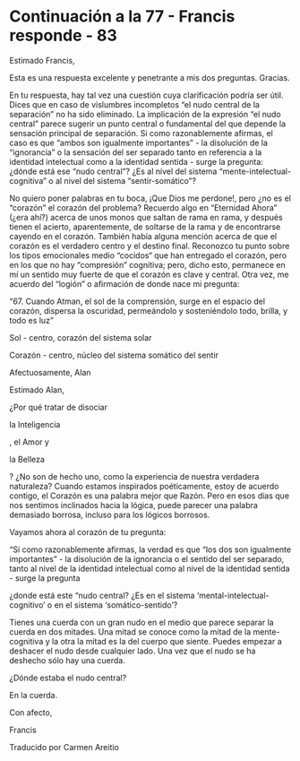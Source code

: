 # Continuación a la 77 - Francis responde - 83

Estimado Francis, 

Esta es una respuesta excelente y penetrante a mis dos preguntas. Gracias.

En tu respuesta, hay tal vez una cuestión cuya clarificación podría ser útil. Dices que en caso de vislumbres incompletos “el nudo central de la separación” no ha sido eliminado. La implicación de la expresión “el nudo central” parece sugerir un punto central o fundamental del que depende la sensación principal de separación. Si como razonablemente afirmas, el caso es que “ambos son igualmente importantes” - la disolución de la “ignorancia” o la sensación del ser separado tanto en referencia a la identidad intelectual como a la identidad sentida - surge la pregunta: ¿dónde está ese “nudo central”? ¿Es al nivel del sistema “mente-intelectual-cognitiva” o al nivel del sistema “sentir-somático”?

No quiero poner palabras en tu boca, ¡Que Dios me perdone!, pero ¿no es el “corazón” el corazón del problema? Recuerdo algo en “Eternidad Ahora” (¿era ahí?) acerca de unos monos que saltan de rama en rama, y después tienen el acierto, aparentemente, de soltarse de la rama y de encontrarse cayendo en el corazón. También había alguna mención acerca de que el corazón es el verdadero centro y el destino final. Reconozco tu punto sobre los tipos emocionales medio “cocidos“ que han entregado el corazón, pero en los que no hay “compresión” cognitiva; pero, dicho esto, permanece en mí un sentido muy fuerte de que el corazón es clave y central. Otra vez, me acuerdo del “logión” o afirmación de donde nace mi pregunta:

“67. Cuando Atman, el sol de la comprensión, surge en el espacio del corazón, dispersa la oscuridad, permeándolo y sosteniéndolo todo, brilla, y todo es luz”

Sol - centro, corazón del sistema solar

Corazón - centro, núcleo del sistema somático del sentir

Afectuosamente, Alan

Estimado Alan,

¿Por qué tratar de disociar 

la Inteligencia

, el Amor y 

la Belleza

? ¿No son de hecho uno, como la experiencia de nuestra verdadera naturaleza? Cuando estamos inspirados poéticamente, estoy de acuerdo contigo, el Corazón es una palabra mejor que Razón. Pero en esos días que nos sentimos inclinados hacia la lógica, puede parecer una palabra demasiado borrosa, incluso para los lógicos borrosos.

Vayamos ahora al corazón de tu pregunta:

“Si como razonablemente afirmas, la verdad es que “los dos son igualmente importantes” - la disolución de la ignorancia o el sentido del ser separado, tanto al nivel de la identidad intelectual como al nivel de la identidad sentida - surge la pregunta

¿donde está este “nudo central? ¿Es en el sistema ‘mental-intelectual-cognitivo’ o en el sistema ‘somático-sentido’?

Tienes una cuerda con un gran nudo en el medio que parece separar la cuerda en dos mitades. Una mitad se conoce como la mitad de la mente-cognitiva y la otra la mitad es la del cuerpo que siente. Puedes empezar a deshacer el nudo desde cualquier lado. Una vez que el nudo se ha deshecho sólo hay una cuerda. 

¿Dónde estaba el nudo central?

En la cuerda.

Con afecto, 

Francis

Traducido por Carmen Areitio

